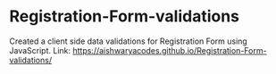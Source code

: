 # Registration-Form-validations
Created a client side data validations for Registration Form using JavaScript.
Link:  https://aishwaryacodes.github.io/Registration-Form-validations/ 

